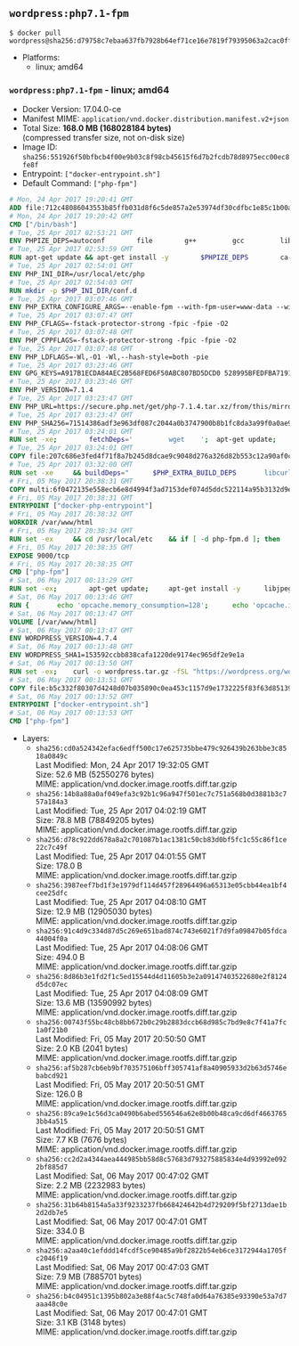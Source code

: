 ## `wordpress:php7.1-fpm`

```console
$ docker pull wordpress@sha256:d79758c7ebaa637fb7928b64ef71ce16e7819f79395063a2cac0ff548b2a0876
```

-	Platforms:
	-	linux; amd64

### `wordpress:php7.1-fpm` - linux; amd64

-	Docker Version: 17.04.0-ce
-	Manifest MIME: `application/vnd.docker.distribution.manifest.v2+json`
-	Total Size: **168.0 MB (168028184 bytes)**  
	(compressed transfer size, not on-disk size)
-	Image ID: `sha256:551926f50bfbcb4f00e9b03c8f98cb45615f6d7b2fcdb78d8975ecc00ec8fe8f`
-	Entrypoint: `["docker-entrypoint.sh"]`
-	Default Command: `["php-fpm"]`

```dockerfile
# Mon, 24 Apr 2017 19:20:41 GMT
ADD file:712c48086043553b85ffb031d8f6c5de857a2e53974df30cdfbc1e85c1b00a25 in / 
# Mon, 24 Apr 2017 19:20:42 GMT
CMD ["/bin/bash"]
# Tue, 25 Apr 2017 02:53:21 GMT
ENV PHPIZE_DEPS=autoconf 		file 		g++ 		gcc 		libc-dev 		make 		pkg-config 		re2c
# Tue, 25 Apr 2017 02:53:59 GMT
RUN apt-get update && apt-get install -y 		$PHPIZE_DEPS 		ca-certificates 		curl 		libedit2 		libsqlite3-0 		libxml2 		xz-utils 	--no-install-recommends && rm -r /var/lib/apt/lists/*
# Tue, 25 Apr 2017 02:54:01 GMT
ENV PHP_INI_DIR=/usr/local/etc/php
# Tue, 25 Apr 2017 02:54:03 GMT
RUN mkdir -p $PHP_INI_DIR/conf.d
# Tue, 25 Apr 2017 03:07:46 GMT
ENV PHP_EXTRA_CONFIGURE_ARGS=--enable-fpm --with-fpm-user=www-data --with-fpm-group=www-data
# Tue, 25 Apr 2017 03:07:47 GMT
ENV PHP_CFLAGS=-fstack-protector-strong -fpic -fpie -O2
# Tue, 25 Apr 2017 03:07:48 GMT
ENV PHP_CPPFLAGS=-fstack-protector-strong -fpic -fpie -O2
# Tue, 25 Apr 2017 03:07:48 GMT
ENV PHP_LDFLAGS=-Wl,-O1 -Wl,--hash-style=both -pie
# Tue, 25 Apr 2017 03:23:46 GMT
ENV GPG_KEYS=A917B1ECDA84AEC2B568FED6F50ABC807BD5DCD0 528995BFEDFBA7191D46839EF9BA0ADA31CBD89E
# Tue, 25 Apr 2017 03:23:46 GMT
ENV PHP_VERSION=7.1.4
# Tue, 25 Apr 2017 03:23:47 GMT
ENV PHP_URL=https://secure.php.net/get/php-7.1.4.tar.xz/from/this/mirror PHP_ASC_URL=https://secure.php.net/get/php-7.1.4.tar.xz.asc/from/this/mirror
# Tue, 25 Apr 2017 03:23:47 GMT
ENV PHP_SHA256=71514386adf3e963df087c2044a0b3747900b8b1fc8da3a99f0a0ae9180d300b PHP_MD5=a74c13f8779349872b365e6732e8c98e
# Tue, 25 Apr 2017 03:24:01 GMT
RUN set -xe; 		fetchDeps=' 		wget 	'; 	apt-get update; 	apt-get install -y --no-install-recommends $fetchDeps; 	rm -rf /var/lib/apt/lists/*; 		mkdir -p /usr/src; 	cd /usr/src; 		wget -O php.tar.xz "$PHP_URL"; 		if [ -n "$PHP_SHA256" ]; then 		echo "$PHP_SHA256 *php.tar.xz" | sha256sum -c -; 	fi; 	if [ -n "$PHP_MD5" ]; then 		echo "$PHP_MD5 *php.tar.xz" | md5sum -c -; 	fi; 		if [ -n "$PHP_ASC_URL" ]; then 		wget -O php.tar.xz.asc "$PHP_ASC_URL"; 		export GNUPGHOME="$(mktemp -d)"; 		for key in $GPG_KEYS; do 			gpg --keyserver ha.pool.sks-keyservers.net --recv-keys "$key"; 		done; 		gpg --batch --verify php.tar.xz.asc php.tar.xz; 		rm -r "$GNUPGHOME"; 	fi; 		apt-get purge -y --auto-remove $fetchDeps
# Tue, 25 Apr 2017 03:24:01 GMT
COPY file:207c686e3fed4f71f8a7b245d8dcae9c9048d276a326d82b553c12a90af0c0ca in /usr/local/bin/ 
# Tue, 25 Apr 2017 03:32:00 GMT
RUN set -xe 	&& buildDeps=" 		$PHP_EXTRA_BUILD_DEPS 		libcurl4-openssl-dev 		libedit-dev 		libsqlite3-dev 		libssl-dev 		libxml2-dev 	" 	&& apt-get update && apt-get install -y $buildDeps --no-install-recommends && rm -rf /var/lib/apt/lists/* 		&& export CFLAGS="$PHP_CFLAGS" 		CPPFLAGS="$PHP_CPPFLAGS" 		LDFLAGS="$PHP_LDFLAGS" 	&& docker-php-source extract 	&& cd /usr/src/php 	&& ./configure 		--with-config-file-path="$PHP_INI_DIR" 		--with-config-file-scan-dir="$PHP_INI_DIR/conf.d" 				--disable-cgi 				--enable-ftp 		--enable-mbstring 		--enable-mysqlnd 				--with-curl 		--with-libedit 		--with-openssl 		--with-zlib 				$PHP_EXTRA_CONFIGURE_ARGS 	&& make -j "$(nproc)" 	&& make install 	&& { find /usr/local/bin /usr/local/sbin -type f -executable -exec strip --strip-all '{}' + || true; } 	&& make clean 	&& docker-php-source delete 		&& apt-get purge -y --auto-remove -o APT::AutoRemove::RecommendsImportant=false $buildDeps
# Fri, 05 May 2017 20:38:31 GMT
COPY multi:6f0472135e558ecb6e8d4994f3ad7153def074d5ddc522114a95b3132d9e14ae in /usr/local/bin/ 
# Fri, 05 May 2017 20:38:31 GMT
ENTRYPOINT ["docker-php-entrypoint"]
# Fri, 05 May 2017 20:38:32 GMT
WORKDIR /var/www/html
# Fri, 05 May 2017 20:38:34 GMT
RUN set -ex 	&& cd /usr/local/etc 	&& if [ -d php-fpm.d ]; then 		sed 's!=NONE/!=!g' php-fpm.conf.default | tee php-fpm.conf > /dev/null; 		cp php-fpm.d/www.conf.default php-fpm.d/www.conf; 	else 		mkdir php-fpm.d; 		cp php-fpm.conf.default php-fpm.d/www.conf; 		{ 			echo '[global]'; 			echo 'include=etc/php-fpm.d/*.conf'; 		} | tee php-fpm.conf; 	fi 	&& { 		echo '[global]'; 		echo 'error_log = /proc/self/fd/2'; 		echo; 		echo '[www]'; 		echo '; if we send this to /proc/self/fd/1, it never appears'; 		echo 'access.log = /proc/self/fd/2'; 		echo; 		echo 'clear_env = no'; 		echo; 		echo '; Ensure worker stdout and stderr are sent to the main error log.'; 		echo 'catch_workers_output = yes'; 	} | tee php-fpm.d/docker.conf 	&& { 		echo '[global]'; 		echo 'daemonize = no'; 		echo; 		echo '[www]'; 		echo 'listen = [::]:9000'; 	} | tee php-fpm.d/zz-docker.conf
# Fri, 05 May 2017 20:38:35 GMT
EXPOSE 9000/tcp
# Fri, 05 May 2017 20:38:35 GMT
CMD ["php-fpm"]
# Sat, 06 May 2017 00:13:29 GMT
RUN set -ex; 		apt-get update; 	apt-get install -y 		libjpeg-dev 		libpng12-dev 	; 	rm -rf /var/lib/apt/lists/*; 		docker-php-ext-configure gd --with-png-dir=/usr --with-jpeg-dir=/usr; 	docker-php-ext-install gd mysqli opcache
# Sat, 06 May 2017 00:13:46 GMT
RUN { 		echo 'opcache.memory_consumption=128'; 		echo 'opcache.interned_strings_buffer=8'; 		echo 'opcache.max_accelerated_files=4000'; 		echo 'opcache.revalidate_freq=2'; 		echo 'opcache.fast_shutdown=1'; 		echo 'opcache.enable_cli=1'; 	} > /usr/local/etc/php/conf.d/opcache-recommended.ini
# Sat, 06 May 2017 00:13:47 GMT
VOLUME [/var/www/html]
# Sat, 06 May 2017 00:13:47 GMT
ENV WORDPRESS_VERSION=4.7.4
# Sat, 06 May 2017 00:13:48 GMT
ENV WORDPRESS_SHA1=153592ccbb838cafa1220de9174ec965df2e9e1a
# Sat, 06 May 2017 00:13:50 GMT
RUN set -ex; 	curl -o wordpress.tar.gz -fSL "https://wordpress.org/wordpress-${WORDPRESS_VERSION}.tar.gz"; 	echo "$WORDPRESS_SHA1 *wordpress.tar.gz" | sha1sum -c -; 	tar -xzf wordpress.tar.gz -C /usr/src/; 	rm wordpress.tar.gz; 	chown -R www-data:www-data /usr/src/wordpress
# Sat, 06 May 2017 00:13:51 GMT
COPY file:b5c332f80307d4248d07b035890c0ea453c1157d9e1732225f83f63d851392b5 in /usr/local/bin/ 
# Sat, 06 May 2017 00:13:52 GMT
ENTRYPOINT ["docker-entrypoint.sh"]
# Sat, 06 May 2017 00:13:53 GMT
CMD ["php-fpm"]
```

-	Layers:
	-	`sha256:cd0a524342efac6edff500c17e625735bbe479c926439b263bbe3c8518a0849c`  
		Last Modified: Mon, 24 Apr 2017 19:32:05 GMT  
		Size: 52.6 MB (52550276 bytes)  
		MIME: application/vnd.docker.image.rootfs.diff.tar.gzip
	-	`sha256:14b8a88a0af049efa3c92b1c96a947f501ec7c751a568b0d3881b3c757a184a3`  
		Last Modified: Tue, 25 Apr 2017 04:02:19 GMT  
		Size: 78.8 MB (78849205 bytes)  
		MIME: application/vnd.docker.image.rootfs.diff.tar.gzip
	-	`sha256:d78c922dd678a8a2c701087b1ac1381c50cb83d0bf5fc1c55c86f1ce22c7c49f`  
		Last Modified: Tue, 25 Apr 2017 04:01:55 GMT  
		Size: 178.0 B  
		MIME: application/vnd.docker.image.rootfs.diff.tar.gzip
	-	`sha256:3987eef7bd1f3e1979df114d457f28964496a65313e05cbb44ea1bf4cee25dfc`  
		Last Modified: Tue, 25 Apr 2017 04:08:10 GMT  
		Size: 12.9 MB (12905030 bytes)  
		MIME: application/vnd.docker.image.rootfs.diff.tar.gzip
	-	`sha256:91c4d9c334d87d5c269e651bad874c743e6021f7d9fa09847b05fdca44004f0a`  
		Last Modified: Tue, 25 Apr 2017 04:08:06 GMT  
		Size: 494.0 B  
		MIME: application/vnd.docker.image.rootfs.diff.tar.gzip
	-	`sha256:8d86b3e1fd2f1c5ed15544d4d11605b3e2a09147403522680e2f8124d5dc07ec`  
		Last Modified: Tue, 25 Apr 2017 04:08:09 GMT  
		Size: 13.6 MB (13590992 bytes)  
		MIME: application/vnd.docker.image.rootfs.diff.tar.gzip
	-	`sha256:00743f55bc48cb8bb672b0c29b2883dccb68d985c7bd9e8c7f41a7fc1a0f21b0`  
		Last Modified: Fri, 05 May 2017 20:50:50 GMT  
		Size: 2.0 KB (2041 bytes)  
		MIME: application/vnd.docker.image.rootfs.diff.tar.gzip
	-	`sha256:af5b287cb6eb9bf703575106bff305741af8a40905933d2b63d5746ebabcd921`  
		Last Modified: Fri, 05 May 2017 20:50:51 GMT  
		Size: 126.0 B  
		MIME: application/vnd.docker.image.rootfs.diff.tar.gzip
	-	`sha256:89ca9e1c56d3ca0490b6abed556546a62e8b00b48ca9cd6df46637653bb4a515`  
		Last Modified: Fri, 05 May 2017 20:50:51 GMT  
		Size: 7.7 KB (7676 bytes)  
		MIME: application/vnd.docker.image.rootfs.diff.tar.gzip
	-	`sha256:cc2d2a4344aea444985bb58d8c57683d793275885834e4d93992e0922bf885d7`  
		Last Modified: Sat, 06 May 2017 00:47:02 GMT  
		Size: 2.2 MB (2232983 bytes)  
		MIME: application/vnd.docker.image.rootfs.diff.tar.gzip
	-	`sha256:31b64b8154a5a33f9233237fb668424642b4d729209f5bf2713dae1b2d2db7e5`  
		Last Modified: Sat, 06 May 2017 00:47:01 GMT  
		Size: 334.0 B  
		MIME: application/vnd.docker.image.rootfs.diff.tar.gzip
	-	`sha256:a2aa40c1efddd14fcdf5ce90485a9bf2822b54eb6ce3172944a1705fc2046f19`  
		Last Modified: Sat, 06 May 2017 00:47:03 GMT  
		Size: 7.9 MB (7885701 bytes)  
		MIME: application/vnd.docker.image.rootfs.diff.tar.gzip
	-	`sha256:b4c04951c1395b802a3e88f4ac5c748fa0d64a76385e93390e53a7d7aaa48c0e`  
		Last Modified: Sat, 06 May 2017 00:47:01 GMT  
		Size: 3.1 KB (3148 bytes)  
		MIME: application/vnd.docker.image.rootfs.diff.tar.gzip
